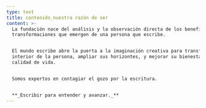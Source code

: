 ```yaml
---
type: text
title: contenido_nuestra razón de ser
content: >-
  La fundación nace del análisis y la observación directa de los beneficios y
  transformaciones que emergen de una persona que escribe.


  El mundo escribe abre la puerta a la imaginación creativa para transformar el
  interior de la persona, ampliar sus horizontes, y mejorar su bienestar y
  calidad de vida. 


  Somos expertos en contagiar el gozo por la escritura. 


  **_Escribir para entender y avanzar._**
---
```


